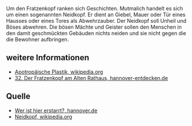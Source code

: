 Um den Fratzenkopf ranken sich Geschichten. Mutmalich handelt es sich um einen sogenannten Neidkopf. 
Er dient an Giebel, Mauer oder Tür eines Hausses oder eines Tores als Abwehrzauber.
Der Neidkopf soll Unheil und Böses abwehren. Die bösen Mächte und Geister sollen den Menschen
in den damit geschmückten Gebäuden nichts neiden und sie nicht gegen die die Bewohner aufbringen.

weitere Informationen
---------------------

* [Apotropäische Plastik, wikipedia.org]
* [32. Der Fratzenkopf am Alten Rathaus, hannover-entdecken.de]

Quelle
------

* [Wer ist hier erstarrt?, hannover.de]
* [Neidkopf, wikipedia.org]

[Neidkopf, wikipedia.org]: https://de.wikipedia.org/wiki/Neidkopf
[Apotropäische Plastik, wikipedia.org]: https://de.wikipedia.org/wiki/Apotrop%C3%A4ische_Plastik
[Wer ist hier erstarrt?, hannover.de]: https://www.hannover.de/Kultur-Freizeit/Freizeit-Sport/Echt-hann%C3%B6versch/Hannover-ganz-nah/Wer-ist-hier-erstarrt
[32. Der Fratzenkopf am Alten Rathaus, hannover-entdecken.de]: https://www.hannover-entdecken.de/roter-faden-teil-5/
